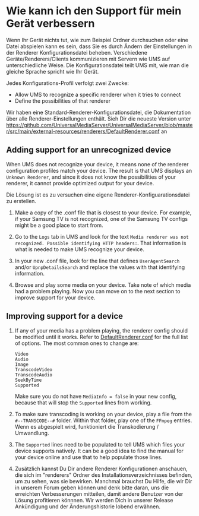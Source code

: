 # Wie kann ich den Support für mein Gerät verbessern

Wenn Ihr Gerät nichts tut, wie zum Beispiel Ordner durchsuchen oder eine Datei abspielen kann es sein, dass Sie es durch Ändern der Einstellungen in der Renderer Konfigurationsdatei beheben. Verschiedene Geräte/Renderers/Clients kommunizieren mit Servern wie UMS auf unterschiedliche Weise. Die Konfigurationsdatei teilt UMS mit, wie man die gleiche Sprache spricht wie Ihr Gerät.

Jedes Konfigurations-Profil verfolgt zwei Zwecke:
- Allow UMS to recognize a specific renderer when it tries to connect
- Define the possibilities of that renderer

Wir haben eine Standard-Renderer-Konfigurationsdatei, die Dokumentation über alle Renderer-Einstellungen enthält. Sieh Dir die neueste Version unter https://github.com/UniversalMediaServer/UniversalMediaServer/blob/master/src/main/external-resources/renderers/DefaultRenderer.conf an

## Adding support for an unrecognized device

When UMS does not recognize your device, it means none of the renderer configuration profiles match your device. The result is that UMS displays an `Unknown Renderer`, and since it does not know the possibilities of your renderer, it cannot provide optimized output for your device.

Die Lösung ist es zu versuchen eine eigene Renderer-Konfiguarationsdatei zu erstellen.
1. Make a copy of the .conf file that is closest to your device. For example, if your Samsung TV is not recognized, one of the Samsung TV configs might be a good place to start from.

1. Go to the `Logs` tab in UMS and look for the text `Media renderer was not recognized. Possible identifying HTTP headers:`. That information is what is needed to make UMS recognize your device.

1. In your new .conf file, look for the line that defines `UserAgentSearch` and/or `UpnpDetailsSearch` and replace the values with that identifying information.

1. Browse and play some media on your device. Take note of which media had a problem playing. Now you can move on to the next section to improve support for your device.

## Improving support for a device

1. If any of your media has a problem playing, the renderer config should be modified until it works. Refer to [DefaultRenderer.conf](https://raw.github.com/UniversalMediaServer/UniversalMediaServer/master/src/main/external-resources/renderers/DefaultRenderer.conf) for the full list of options. The most common ones to change are:
    ```
    Video
    Audio
    Image
    TranscodeVideo
    TranscodeAudio
    SeekByTime
    Supported
    ```
    Make sure you do not have `MediaInfo = false` in your new config, because that will stop the `Supported` lines from working.

1. To make sure transcoding is working on your device, play a file from the `#--TRANSCODE--#` folder. Within that folder, play one of the `FFmpeg` entries. Wenn es abgespielt wird, funktioniert die Transkodierung / Umwandlung.

1. The `Supported` lines need to be populated to tell UMS which files your device supports natively. It can be a good idea to find the manual for your device online and use that to help populate those lines.

1. Zusätzlich kannst Du Dir andere Renderer Konfigurationen anschauen, die sich im "renderers" Ordner des Installationsverzeichnisses befinden, um zu sehen, was sie bewirken. Manchmal brauchst Du Hilfe, die wir Dir in unserem Forum geben können und denk bitte daran, uns die erreichten Verbesserungen mitteilen, damit andere Benutzer von der Lösung profitieren könnnen.  Wir werden Dich in unserer Release Ankündigung und der Änderungshistorie lobend erwähnen.
